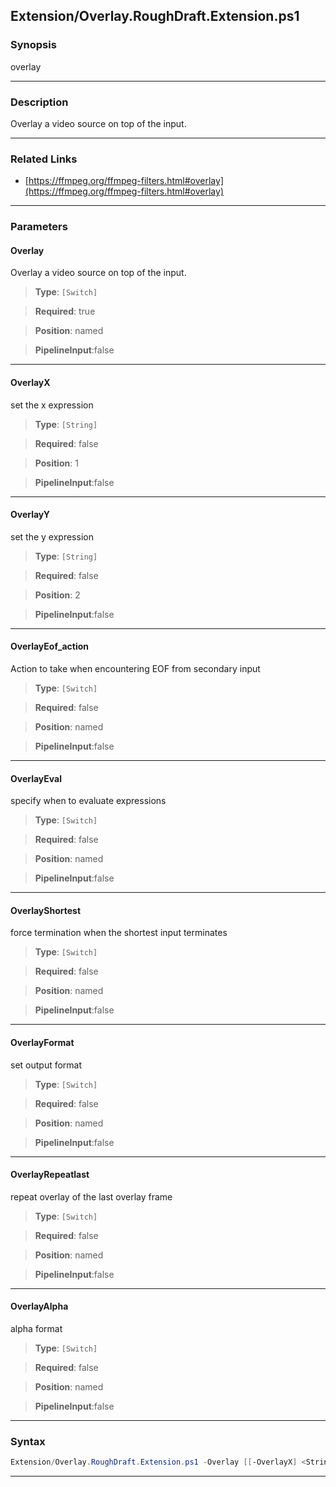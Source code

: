 
Extension/Overlay.RoughDraft.Extension.ps1
------------------------------------------
### Synopsis
overlay

---
### Description

Overlay a video source on top of the input.

---
### Related Links
* [https://ffmpeg.org/ffmpeg-filters.html#overlay](https://ffmpeg.org/ffmpeg-filters.html#overlay)



---
### Parameters
#### **Overlay**

Overlay a video source on top of the input.



> **Type**: ```[Switch]```

> **Required**: true

> **Position**: named

> **PipelineInput**:false



---
#### **OverlayX**

set the x expression



> **Type**: ```[String]```

> **Required**: false

> **Position**: 1

> **PipelineInput**:false



---
#### **OverlayY**

set the y expression



> **Type**: ```[String]```

> **Required**: false

> **Position**: 2

> **PipelineInput**:false



---
#### **OverlayEof_action**

Action to take when encountering EOF from secondary input



> **Type**: ```[Switch]```

> **Required**: false

> **Position**: named

> **PipelineInput**:false



---
#### **OverlayEval**

specify when to evaluate expressions



> **Type**: ```[Switch]```

> **Required**: false

> **Position**: named

> **PipelineInput**:false



---
#### **OverlayShortest**

force termination when the shortest input terminates



> **Type**: ```[Switch]```

> **Required**: false

> **Position**: named

> **PipelineInput**:false



---
#### **OverlayFormat**

set output format



> **Type**: ```[Switch]```

> **Required**: false

> **Position**: named

> **PipelineInput**:false



---
#### **OverlayRepeatlast**

repeat overlay of the last overlay frame



> **Type**: ```[Switch]```

> **Required**: false

> **Position**: named

> **PipelineInput**:false



---
#### **OverlayAlpha**

alpha format



> **Type**: ```[Switch]```

> **Required**: false

> **Position**: named

> **PipelineInput**:false



---
### Syntax
```PowerShell
Extension/Overlay.RoughDraft.Extension.ps1 -Overlay [[-OverlayX] <String>] [[-OverlayY] <String>] [-OverlayEof_action] [-OverlayEval] [-OverlayShortest] [-OverlayFormat] [-OverlayRepeatlast] [-OverlayAlpha] [<CommonParameters>]
```
---



